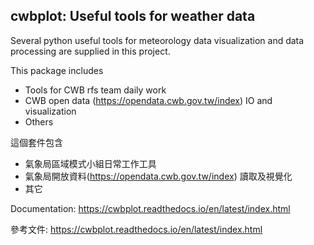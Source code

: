 ## cwbplot: Useful tools for weather data

Several python useful tools for meteorology data visualization and data processing are supplied in this project.


This package includes

 * Tools for CWB rfs team daily work  
 * CWB open data (https://opendata.cwb.gov.tw/index) IO and visualization
 * Others


這個套件包含

 * 氣象局區域模式小組日常工作工具
 * 氣象局開放資料(https://opendata.cwb.gov.tw/index) 讀取及視覺化
 * 其它

Documentation: https://cwbplot.readthedocs.io/en/latest/index.html

參考文件: https://cwbplot.readthedocs.io/en/latest/index.html
